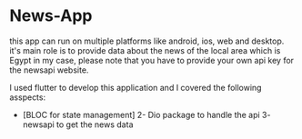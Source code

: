 # News-App
this app can run on multiple platforms like android, ios, web and desktop.
it's main role is to provide data about the news of the local area which is Egypt in my case, please note that you have to provide your own api key for the newsapi website.

I used flutter to develop this application and I covered the following asspects: 
- [BLOC for state management]
2- Dio package to handle the api 
3- newsapi to get the news data

